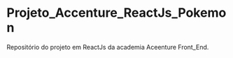# Projeto_Accenture_ReactJs_Pokemon
 Repositório do projeto em ReactJs da academia Aceenture Front_End.
